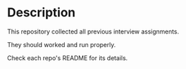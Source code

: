 # Description
This repository collected all previous interview assignments.

They should worked and run properly. 

Check each repo's README for its details.